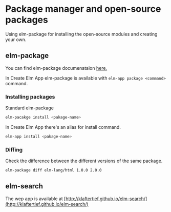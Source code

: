 # Package manager and open-source packages

Using elm-package for installing the open-source modules and creating your own.

## elm-package

You can find elm-package documenataion [here.](https://github.com/elm-lang/elm-package/blob/master/README.md)

In Create Elm App elm-package is available with `elm-app package <command>` command.

### Installing packages

Standard elm-package

```bash
elm-pacakge install <pakage-name>
```

In Create Elm App there's an alias for install command.

```bash
elm-app install <pakage-name>
```

### Diffing 

Check the difference between the different versions of the same package.

```bash
elm-package diff elm-lang/html 1.0.0 2.0.0
```

## elm-search

The wep app is available at [http://klaftertief.github.io/elm-search/](http://klaftertief.github.io/elm-search/)
